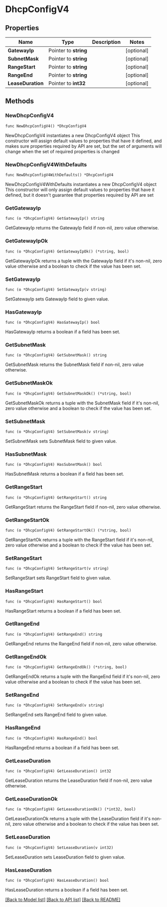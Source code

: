 # DhcpConfigV4

## Properties

Name | Type | Description | Notes
------------ | ------------- | ------------- | -------------
**GatewayIp** | Pointer to **string** |  | [optional] 
**SubnetMask** | Pointer to **string** |  | [optional] 
**RangeStart** | Pointer to **string** |  | [optional] 
**RangeEnd** | Pointer to **string** |  | [optional] 
**LeaseDuration** | Pointer to **int32** |  | [optional] 

## Methods

### NewDhcpConfigV4

`func NewDhcpConfigV4() *DhcpConfigV4`

NewDhcpConfigV4 instantiates a new DhcpConfigV4 object
This constructor will assign default values to properties that have it defined,
and makes sure properties required by API are set, but the set of arguments
will change when the set of required properties is changed

### NewDhcpConfigV4WithDefaults

`func NewDhcpConfigV4WithDefaults() *DhcpConfigV4`

NewDhcpConfigV4WithDefaults instantiates a new DhcpConfigV4 object
This constructor will only assign default values to properties that have it defined,
but it doesn't guarantee that properties required by API are set

### GetGatewayIp

`func (o *DhcpConfigV4) GetGatewayIp() string`

GetGatewayIp returns the GatewayIp field if non-nil, zero value otherwise.

### GetGatewayIpOk

`func (o *DhcpConfigV4) GetGatewayIpOk() (*string, bool)`

GetGatewayIpOk returns a tuple with the GatewayIp field if it's non-nil, zero value otherwise
and a boolean to check if the value has been set.

### SetGatewayIp

`func (o *DhcpConfigV4) SetGatewayIp(v string)`

SetGatewayIp sets GatewayIp field to given value.

### HasGatewayIp

`func (o *DhcpConfigV4) HasGatewayIp() bool`

HasGatewayIp returns a boolean if a field has been set.

### GetSubnetMask

`func (o *DhcpConfigV4) GetSubnetMask() string`

GetSubnetMask returns the SubnetMask field if non-nil, zero value otherwise.

### GetSubnetMaskOk

`func (o *DhcpConfigV4) GetSubnetMaskOk() (*string, bool)`

GetSubnetMaskOk returns a tuple with the SubnetMask field if it's non-nil, zero value otherwise
and a boolean to check if the value has been set.

### SetSubnetMask

`func (o *DhcpConfigV4) SetSubnetMask(v string)`

SetSubnetMask sets SubnetMask field to given value.

### HasSubnetMask

`func (o *DhcpConfigV4) HasSubnetMask() bool`

HasSubnetMask returns a boolean if a field has been set.

### GetRangeStart

`func (o *DhcpConfigV4) GetRangeStart() string`

GetRangeStart returns the RangeStart field if non-nil, zero value otherwise.

### GetRangeStartOk

`func (o *DhcpConfigV4) GetRangeStartOk() (*string, bool)`

GetRangeStartOk returns a tuple with the RangeStart field if it's non-nil, zero value otherwise
and a boolean to check if the value has been set.

### SetRangeStart

`func (o *DhcpConfigV4) SetRangeStart(v string)`

SetRangeStart sets RangeStart field to given value.

### HasRangeStart

`func (o *DhcpConfigV4) HasRangeStart() bool`

HasRangeStart returns a boolean if a field has been set.

### GetRangeEnd

`func (o *DhcpConfigV4) GetRangeEnd() string`

GetRangeEnd returns the RangeEnd field if non-nil, zero value otherwise.

### GetRangeEndOk

`func (o *DhcpConfigV4) GetRangeEndOk() (*string, bool)`

GetRangeEndOk returns a tuple with the RangeEnd field if it's non-nil, zero value otherwise
and a boolean to check if the value has been set.

### SetRangeEnd

`func (o *DhcpConfigV4) SetRangeEnd(v string)`

SetRangeEnd sets RangeEnd field to given value.

### HasRangeEnd

`func (o *DhcpConfigV4) HasRangeEnd() bool`

HasRangeEnd returns a boolean if a field has been set.

### GetLeaseDuration

`func (o *DhcpConfigV4) GetLeaseDuration() int32`

GetLeaseDuration returns the LeaseDuration field if non-nil, zero value otherwise.

### GetLeaseDurationOk

`func (o *DhcpConfigV4) GetLeaseDurationOk() (*int32, bool)`

GetLeaseDurationOk returns a tuple with the LeaseDuration field if it's non-nil, zero value otherwise
and a boolean to check if the value has been set.

### SetLeaseDuration

`func (o *DhcpConfigV4) SetLeaseDuration(v int32)`

SetLeaseDuration sets LeaseDuration field to given value.

### HasLeaseDuration

`func (o *DhcpConfigV4) HasLeaseDuration() bool`

HasLeaseDuration returns a boolean if a field has been set.


[[Back to Model list]](../README.md#documentation-for-models) [[Back to API list]](../README.md#documentation-for-api-endpoints) [[Back to README]](../README.md)


